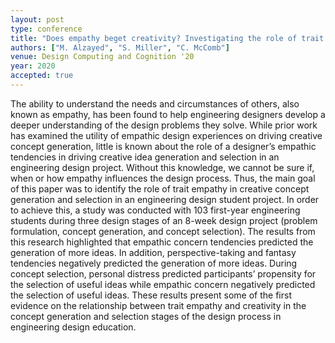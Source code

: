 ```yaml
---
layout: post
type: conference
title: "Does empathy beget creativity? Investigating the role of trait empathy on idea generation and selection"
authors: ["M. Alzayed", "S. Miller", "C. McComb"]
venue: Design Computing and Cognition '20
year: 2020
accepted: true
---
```

The ability to understand the needs and circumstances of others, also known as empathy, has been found to help engineering designers develop a deeper understanding of the design problems they solve. While prior work has examined the utility of empathic design experiences on driving creative concept generation, little is known about the role of a designer’s empathic tendencies in driving creative idea generation and selection in an engineering design project. Without this knowledge, we cannot be sure if, when or how empathy influences the design process. Thus, the main goal of this paper was to identify the role of trait empathy in creative concept generation and selection in an engineering design student project. In order to achieve this, a study was conducted with 103 first-year engineering students during three design stages of an 8-week design project (problem formulation, concept generation, and concept selection). The results from this research highlighted that empathic concern tendencies predicted the generation of more ideas. In addition, perspective-taking and fantasy tendencies negatively predicted the generation of more ideas. During concept selection, personal distress predicted participants’ propensity for the selection of useful ideas while empathic concern negatively predicted the selection of useful ideas. These results present some of the first evidence on the relationship between trait empathy and creativity in the concept generation and selection stages of the design process in engineering design education.
